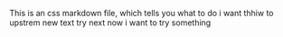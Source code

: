This is an css markdown file, which tells you what to do
i want thhiw to upstrem
new text
try
next
now i want to try something
